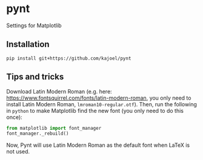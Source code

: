 # pynt
Settings for Matplotlib

## Installation
`pip install git+https://github.com/kajoel/pynt`

## Tips and tricks
Download Latin Modern Roman (e.g. here: https://www.fontsquirrel.com/fonts/latin-modern-roman, you only need to install Latin Modern Roman, `lmroman10-regular.otf`).
Then, run the following in `python` to make Matplotlib find the new font (you only need to do this once):
```python
from matplotlib import font_manager
font_manager._rebuild()
```
Now, Pynt will use Latin Modern Roman as the default font when LaTeX is not used.